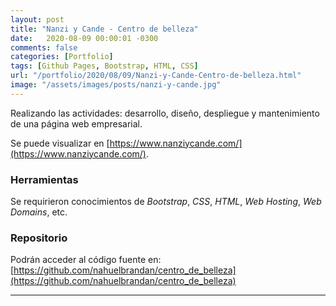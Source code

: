 ```yaml
---
layout: post
title: "Nanzi y Cande - Centro de belleza"
date:   2020-08-09 00:00:01 -0300
comments: false
categories: [Portfolio]
tags: [Github Pages, Bootstrap, HTML, CSS]
url: "/portfolio/2020/08/09/Nanzi-y-Cande-Centro-de-belleza.html"
image: "/assets/images/posts/nanzi-y-cande.jpg"
---
```


Realizando las actividades: desarrollo, diseño, despliegue y mantenimiento de una página web empresarial.

Se puede visualizar en [https://www.nanziycande.com/](https://www.nanziycande.com/).

### Herramientas

Se requirieron conocimientos de _Bootstrap_, _CSS_, _HTML_, _Web Hosting_, _Web Domains_, etc.

### Repositorio

Podrán acceder al código fuente en: [https://github.com/nahuelbrandan/centro_de_belleza](https://github.com/nahuelbrandan/centro_de_belleza)

---
